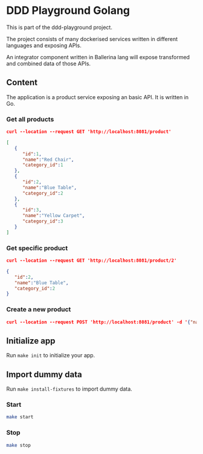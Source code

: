 # DDD Playground Golang

This is part of the ddd-playground project.

The project consists of many dockerised services written in different languages and exposing APIs.

An integrator component written in Ballerina lang will expose transformed and combined data of those APIs.

## Content

The application is a product service exposing an basic API.
It is written in Go.

### Get all products

```json
curl --location --request GET 'http://localhost:8081/product'

[
   {
      "id":1,
      "name":"Red Chair",
      "category_id":1
   },
   {
      "id":2,
      "name":"Blue Table",
      "category_id":2
   },
   {
      "id":3,
      "name":"Yellow Carpet",
      "category_id":3
   }
]
```

### Get specific product

```json
curl --location --request GET 'http://localhost:8081/product/2'

{
   "id":2,
   "name":"Blue Table",
   "category_id":2
}
```

### Create a new product

```json
curl --location --request POST 'http://localhost:8081/product' -d '{"name":"Yellow Chair", "category_id":1}'
```

## Initialize app

Run `make init` to initialize your app.

## Import dummy data

Run `make install-fixtures` to import dummy data.

### Start

```bash
make start
```

### Stop

```bash
make stop
```
